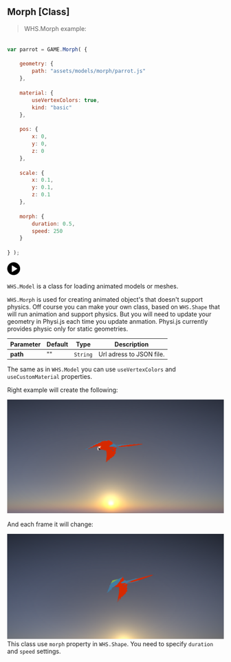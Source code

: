 <h2 class="ws" id="morph">Morph [Class]</h2>

> WHS.Morph example:

```javascript

var parrot = GAME.Morph( {

    geometry: {
        path: "assets/models/morph/parrot.js"
    },

    material: {
        useVertexColors: true,
        kind: "basic"
    },

    pos: {
        x: 0,
        y: 0,
        z: 0
    },

    scale: {
        x: 0.1,
        y: 0.1,
        z: 0.1
    },

    morph: {
        duration: 0.5,
        speed: 250
    }

} );

```

<div id="morph_ex" class="example output">
    <div class="splash" onclick="Morph_example.start()">
        <img src="images/play.png" width="30" height="30">
    </div>
    <div class="actions">
        <i class="fa fa-pause"></i>
        <i class="fa fa-repeat" onclick="morph.mesh.__dirtyPosition = true; morph._pos.set(0, 100, 0);"></i>
    </div>
</div>

`WHS.Model` is a class for loading animated models or meshes.

`WHS.Morph` is used for creating animated object's that doesn't support physics. Off course you can make your own class, based on `WHS.Shape` that will run animation and support physics. But you will need to update your geometry in Physi.js each time you update anmation. Physi.js currently provides physic only for static geometries. 

Parameter      |       Default        | Type               | Description |
-------------- | -------------------- | ------------------ | ----------- |
**path**       | ""                   | `String`           | Url adress to JSON file.

The same as in `WHS.Model` you can use `useVertexColors` and `useCustomMaterial` properties.

Right example will create the following:

<img src="images/shapes/morph.png">

And each frame it will change:

<img src="images/shapes/morph2.png">

<aside class="notice">
	This class use <code>morph</code> property in <code>WHS.Shape</code>. You need to specify <code>duration</code> and <code>speed</code> settings.
</aside>